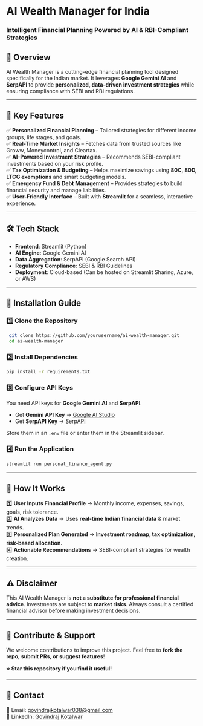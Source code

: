 # AI Wealth Manager for India 

### Intelligent Financial Planning Powered by AI & RBI-Compliant Strategies

## 🚀 Overview
AI Wealth Manager is a cutting-edge financial planning tool designed specifically for the Indian market. It leverages **Google Gemini AI** and **SerpAPI** to provide **personalized, data-driven investment strategies** while ensuring compliance with SEBI and RBI regulations.

---

## 🎯 Key Features
✅ **Personalized Financial Planning** – Tailored strategies for different income groups, life stages, and goals.  
✅ **Real-Time Market Insights** – Fetches data from trusted sources like Groww, Moneycontrol, and Cleartax.  
✅ **AI-Powered Investment Strategies** – Recommends SEBI-compliant investments based on your risk profile.  
✅ **Tax Optimization & Budgeting** – Helps maximize savings using **80C, 80D, LTCG exemptions** and smart budgeting models.  
✅ **Emergency Fund & Debt Management** – Provides strategies to build financial security and manage liabilities.  
✅ **User-Friendly Interface** – Built with **Streamlit** for a seamless, interactive experience.  

---

## 🛠️ Tech Stack
- **Frontend**: Streamlit (Python)
- **AI Engine**: Google Gemini AI
- **Data Aggregation**: SerpAPI (Google Search API)
- **Regulatory Compliance**: SEBI & RBI Guidelines
- **Deployment**: Cloud-based (Can be hosted on Streamlit Sharing, Azure, or AWS)

---

## 🔧 Installation Guide
### 1️⃣ Clone the Repository
```sh
 git clone https://github.com/yourusername/ai-wealth-manager.git
 cd ai-wealth-manager
```

### 2️⃣ Install Dependencies
```sh
pip install -r requirements.txt
```

### 3️⃣ Configure API Keys
You need API keys for **Google Gemini AI** and **SerpAPI**.
- Get **Gemini API Key** → [Google AI Studio](https://makersuite.google.com/app/apikey)
- Get **SerpAPI Key** → [SerpAPI](https://serpapi.com/manage-api-key)

Store them in an `.env` file or enter them in the Streamlit sidebar.

### 4️⃣ Run the Application
```sh
streamlit run personal_finance_agent.py
```

---

## 🏦 How It Works
1️⃣ **User Inputs Financial Profile** → Monthly income, expenses, savings, goals, risk tolerance.  
2️⃣ **AI Analyzes Data** → Uses **real-time Indian financial data** & market trends.  
3️⃣ **Personalized Plan Generated** → **Investment roadmap, tax optimization, risk-based allocation.**  
4️⃣ **Actionable Recommendations** → SEBI-compliant strategies for wealth creation.  




---

## ⚠️ Disclaimer
This AI Wealth Manager is **not a substitute for professional financial advice**. Investments are subject to **market risks**. Always consult a certified financial advisor before making investment decisions. 

---

## 📢 Contribute & Support
We welcome contributions to improve this project. Feel free to **fork the repo, submit PRs, or suggest features**!

**⭐ Star this repository if you find it useful!**

---

## 📩 Contact
📧 Email: [govindrajkotalwar038@gmail.com](mailto:govindrajkotalwar038@gmail.com)  
📌 LinkedIn: [Govindraj Kotalwar](https://www.linkedin.com/in/govindraj-kotalwar-2004-297986257/)  

